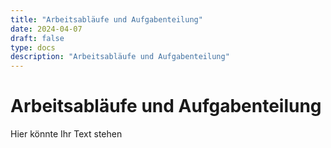 ```yaml
---
title: "Arbeitsabläufe und Aufgabenteilung"
date: 2024-04-07
draft: false
type: docs
description: "Arbeitsabläufe und Aufgabenteilung"
---
```


# Arbeitsabläufe und Aufgabenteilung

Hier könnte Ihr Text stehen
